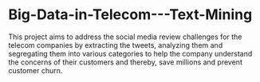 # Big-Data-in-Telecom---Text-Mining
This project aims to address the social media review challenges for the telecom companies by extracting the tweets, analyzing them and segregating them into various categories to help the company understand the concerns of their customers and thereby, save millions and prevent customer churn.
